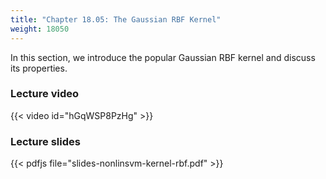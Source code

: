 ```yaml
---
title: "Chapter 18.05: The Gaussian RBF Kernel"
weight: 18050
---
```

In this section, we introduce the popular Gaussian RBF kernel and discuss its properties. 

<!--more-->

### Lecture video

{{< video id="hGqWSP8PzHg" >}}

### Lecture slides

{{< pdfjs file="slides-nonlinsvm-kernel-rbf.pdf" >}}
